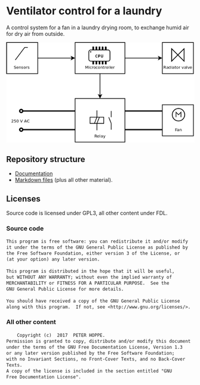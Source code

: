 # Ventilator control for a laundry

A control system for a fan in a laundry drying room, to exchange humid air for dry air from outside.

![Block diagram](https://raw.githubusercontent.com/ustegrew/fan_controller/master/doc/00_readme/img/block-diagram.png)

## Repository structure

  * [Documentation](https://github.com/ustegrew/fan_controller/wiki/Documentation)
  * [Markdown files](https://github.com/ustegrew/fan_controller/tree/master/doc) (plus all other material).

 
## Licenses

Source code is licensed under GPL3, all other content under FDL.

### Source code

    This program is free software: you can redistribute it and/or modify
    it under the terms of the GNU General Public License as published by
    the Free Software Foundation, either version 3 of the License, or
    (at your option) any later version.
	
    This program is distributed in the hope that it will be useful,
    but WITHOUT ANY WARRANTY; without even the implied warranty of
    MERCHANTABILITY or FITNESS FOR A PARTICULAR PURPOSE.  See the
    GNU General Public License for more details.
    
	You should have received a copy of the GNU General Public License
    along with this program.  If not, see <http://www.gnu.org/licenses/>.


### All other content

        Copyright (c)  2017  PETER HOPPE.
    Permission is granted to copy, distribute and/or modify this document
    under the terms of the GNU Free Documentation License, Version 1.3
    or any later version published by the Free Software Foundation;
    with no Invariant Sections, no Front-Cover Texts, and no Back-Cover Texts.
    A copy of the license is included in the section entitled "GNU
    Free Documentation License".

  

